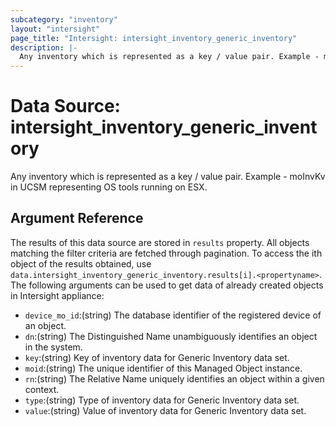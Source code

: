```yaml
---
subcategory: "inventory"
layout: "intersight"
page_title: "Intersight: intersight_inventory_generic_inventory"
description: |-
  Any inventory which is represented as a key / value pair. Example - moInvKv in UCSM representing OS tools running on ESX.
---
```


# Data Source: intersight_inventory_generic_inventory
Any inventory which is represented as a key / value pair. Example - moInvKv in UCSM representing OS tools running on ESX.
## Argument Reference
The results of this data source are stored in `results` property.
All objects matching the filter criteria are fetched through pagination.
To access the ith object of the results obtained, use `data.intersight_inventory_generic_inventory.results[i].<propertyname>`.
The following arguments can be used to get data of already created objects in Intersight appliance:
* `device_mo_id`:(string) The database identifier of the registered device of an object. 
* `dn`:(string) The Distinguished Name unambiguously identifies an object in the system. 
* `key`:(string) Key of inventory data for Generic Inventory data set. 
* `moid`:(string) The unique identifier of this Managed Object instance. 
* `rn`:(string) The Relative Name uniquely identifies an object within a given context. 
* `type`:(string) Type of inventory data for Generic Inventory data set. 
* `value`:(string) Value of inventory data for Generic Inventory data set. 
 